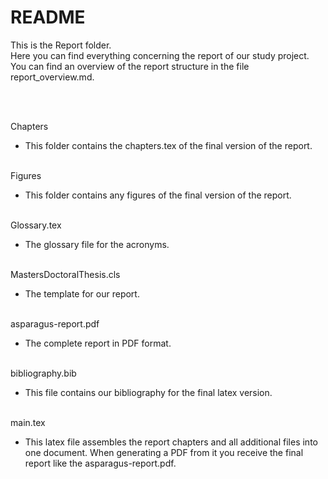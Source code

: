 # README

This is the Report folder.  
Here you can find everything concerning the report of our study project.  
You can find an overview of the report structure in the file report_overview.md.  
  
 <br/>
 <br/>
   
Chapters
* This folder contains the chapters.tex of the final version of the report.
  <br/>
  <br/>
  
Figures
* This folder contains any figures of the final version of the report.
  <br/>
  <br/>
  
Glossary.tex
* The glossary file for the acronyms.
  <br/>
  <br/>
  
MastersDoctoralThesis.cls
* The template for our report.
  <br/>
  <br/>
  
asparagus-report.pdf
* The complete report in PDF format.
  <br/>
  <br/>
  
bibliography.bib
* This file contains our bibliography for the final latex version.
  <br/>
  <br/>
  
main.tex
* This latex file assembles the report chapters and all additional files into one document. When generating a PDF from it you receive the final report like the asparagus-report.pdf.
  <br/>
  <br/>
  
  
